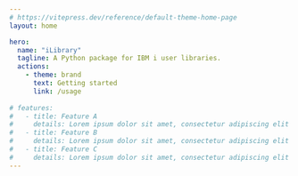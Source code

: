 ```yaml
---
# https://vitepress.dev/reference/default-theme-home-page
layout: home

hero:
  name: "iLibrary"
  tagline: A Python package for IBM i user libraries.
  actions:
    - theme: brand
      text: Getting started
      link: /usage
    
# features:
#   - title: Feature A
#     details: Lorem ipsum dolor sit amet, consectetur adipiscing elit
#   - title: Feature B
#     details: Lorem ipsum dolor sit amet, consectetur adipiscing elit
#   - title: Feature C
#     details: Lorem ipsum dolor sit amet, consectetur adipiscing elit
---
```


